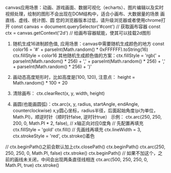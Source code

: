 <!--
 * @Author: your name
 * @Date: 2022-04-21 13:45:36
 * @LastEditTime: 2022-04-21 19:55:38
 * @LastEditors: Please set LastEditors
 * @Description: 打开koroFileHeader查看配置 进行设置: https://github.com/OBKoro1/koro1FileHeader/wiki/%E9%85%8D%E7%BD%AE
 * @FilePath: /fe_interview/前端可视化/canvas.md
-->
canvas应用场景：动画、游戏画面、数据可视化（echarts）、图片编辑以及实时视频处理，绘制的图形不会出现在DOM结构中，适合小画布、大数据量的场景
画直线、虚线、统计图、圆
<canvas id="cont" width="500px" height="500px">您的浏览器版本过低，请升级浏览器或者使用chrome打开</canvas>
const canvas = document.querySelector('#cont') // 获取画布容器
const ctx = canvas.getContext('2d') // 给画布容器赋能，使其可以挂载2d图形
1. 随机生成16进制颜色值, 应用场景：canvas中需要随机生成颜色的地方
const color16 = '#' + parseInt(Math.random() * 0xFFFFFF).toString(16)
ctx.fillStyle = color16
其他随机生成颜色值的方案：ctx.fillStyle = 'rgb(' + parseInt(Math.random() * 256) + 
',' + parseInt(Math.random() * 256) + ',' + parseInt(Math.random() * 256) + ')'

2. 画动态高度矩形时，比如高度是[100, 120), 注意点： height = Math.random() * 100 + 20

3. 清除画布： ctx.clearRect(x, y, width, height)

4. 画圆(也能画圆弧)：ctx.arc(x, y, radius, startAngle, endAngle, counterclockwise)
x,y圆心坐标，radius半径，后面起始角度(pi为单位， Math.PI)，顺逆时针（顺时针false, 逆时针true）
示例： ctx.arc(250, 250, 200, 0, Math.PI * 2, false), // x轴正向对应0度角
// 先配置再填充
ctx.fillStyle = 'gold'
ctx.fill()
// 先画线再填充
ctx.lineWidth = 3, ctx.strokeStyle = 'red', ctx.stroke()着色

// ctx.beginPath()之前会默认加上ctx.closePath()
ctx.beginPath()
ctx.arc(250, 250, 250, 0, Math.PI, false)
ctx.stroke()
ctx.beginPath() // 如果不加这个，之前的画线未关闭，中间会出现两条直径线相连
ctx.arc(500, 250, 250, 0, Math.PI, true)
ctx.stroke()